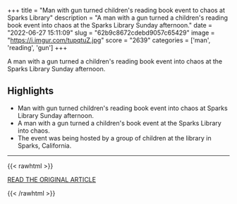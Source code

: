 +++
title = "Man with gun turned children's reading book event to chaos at Sparks Library"
description = "A man with a gun turned a children's reading book event into chaos at the Sparks Library Sunday afternoon."
date = "2022-06-27 15:11:09"
slug = "62b9c8672cdebd9057c65429"
image = "https://i.imgur.com/tupqtuZ.jpg"
score = "2639"
categories = ['man', 'reading', 'gun']
+++

A man with a gun turned a children's reading book event into chaos at the Sparks Library Sunday afternoon.

## Highlights

- Man with gun turned children's reading book event into chaos at Sparks Library Sunday afternoon.
- A man with a gun turned a children's book event at the Sparks Library into chaos.
- The event was being hosted by a group of children at the library in Sparks, California.

---

{{< rawhtml >}}
  <p class="article-category">
    <a target="_blank" href="https://mynews4.com/news/local/man-with-gun-turned-childrens-reading-book-event-to-chaos-in-sparks-library-drag-queen-storytime-sparks-library-nevada-washoe-county-lgbtq">READ THE ORIGINAL ARTICLE</a>
  </p>
{{< /rawhtml >}}
